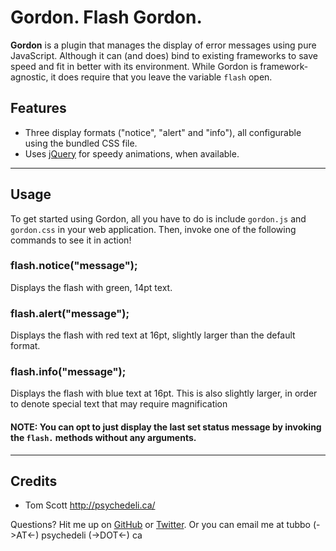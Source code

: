 # Gordon. Flash Gordon.
**Gordon** is a plugin that manages the display of error messages using pure JavaScript. Although it can (and does) bind to existing frameworks to save speed and fit in better with its environment. While Gordon is framework-agnostic, it does require that you leave the variable `flash` open.

## Features
* Three display formats ("notice", "alert" and "info"), all configurable using the bundled CSS file.
* Uses [jQuery](http://jquery.com/) for speedy animations, when available.

* * *

## Usage
To get started using Gordon, all you have to do is include `gordon.js` and `gordon.css` in your web application. Then, invoke one of the following commands to see it in action!

### flash.notice("message");
Displays the flash with green, 14pt text.

### flash.alert("message");
Displays the flash with red text at 16pt, slightly larger than the default format.

### flash.info("message");
Displays the flash with blue text at 16pt. This is also slightly larger, in order to denote special text that may require magnification

#### **NOTE:** You can opt to just display the last set status message by invoking the `flash.` methods without any arguments.

* * *

## Credits

* Tom Scott <http://psychedeli.ca/>

Questions? Hit me up on [GitHub](http://github.com/tubbo) or [Twitter](http://twitter.com/tubbo).
Or you can email me at tubbo (->AT<-) psychedeli (->DOT<-) ca